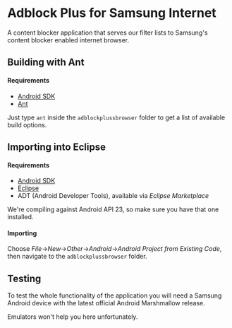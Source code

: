 Adblock Plus for Samsung Internet
=================================

A content blocker application that serves our filter lists to Samsung's
content blocker enabled internet browser.


Building with Ant
-----------------

#### Requirements

- [Android SDK][1]
- [Ant][2]

Just type `ant` inside the `adblockplussbrowser` folder to get a list of
available build options.


Importing into Eclipse
----------------------

#### Requirements

- [Android SDK][1]
- [Eclipse][3]
- ADT (Android Developer Tools), available via *Eclipse Marketplace*

We're compiling against Android API 23, so make sure you have that one
installed.

#### Importing

Choose *File*->*New*->*Other*->*Android*->*Android Project from Existing Code*,
then navigate to the `adblockplussbrowser` folder.


Testing
-------

To test the whole functionality of the application you will need a Samsung
Android device with the latest official Android Marshmallow release.

Emulators won't help you here unfortunately.


[1]: http://developer.android.com/sdk/
[2]: https://ant.apache.org/
[3]: https://eclipse.org/
